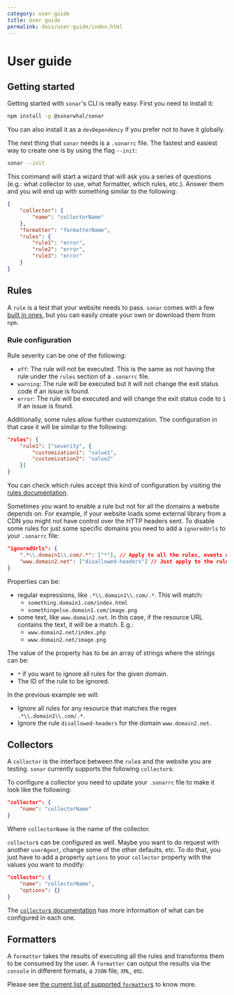 ```yaml
---
category: user-guide
title: User guide
permalink: docs/user-guide/index.html
---
```

# User guide

## Getting started

Getting started with `sonar`'s CLI is really easy. First you need
to install it:

```bash
npm install -g @sonarwhal/sonar
```

You can also install it as a `devDependency` if you prefer not to
have it globally.

The next thing that `sonar` needs is a `.sonarrc` file. The fastest
and easiest way to create one is by using the flag `--init`:

```bash
sonar --init
```

This command will start a wizard that will ask you a series of questions
(e.g.: what collector to use, what formatter, which rules, etc.). Answer
them and you will end up with something similar to the following:

```json
{
    "collector": {
        "name": "collectorName"
    },
    "formatter": "formatterName",
    "rules": {
        "rule1": "error",
        "rule2": "error",
        "rule3": "error"
    }
}
```

## Rules

A `rule` is a test that your website needs to pass. `sonar` comes with
a few [built in ones](./rules/), but you can easily create your own or
download them from `npm`.

### Rule configuration

Rule severity can be one of the following:

* `off`: The rule will not be executed. This is the same as not having
  the rule under the `rules` section of a `.sonarrc` file.
* `warning`: The rule will be executed but it will not change the exit
  status code if an issue is found.
* `error`: The rule will be executed and will change the exit status
  code to `1` if an issue is found.

Additionally, some rules allow further customization. The configuration
in that case it will be similar to the following:

```json
"rules": {
    "rule1": ["severity", {
        "customization1": "value1",
        "customization2": "value2"
    }]
}
```

You can check which rules accept this kind of configuration by
visiting the [rules documentation](./rules/).

Sometimes you want to enable a rule but not for all the domains
a website depends on. For example, if your website loads some external
library from a CDN you might not have control over the HTTP headers
sent. To disable some rules for just some specific domains you need to
add a `ignoredUrls` to your `.sonarrc` file:

```json
"ignoredUrls": {
    ".*\\.domain1\\.com/.*": ["*"], // Apply to all the rules, events won't be emitted for that URLs.
    "www.domain2.net": ["disallowed-headers"] // Just apply to the rule `disallowed-headers`.
}
```

Properties can be:

* regular expressions, like `.*\\.domain1\\.com/.*`. This will match:
  * `something.domain1.com/index.html`
  * `somethingelse.domain1.com/image.png`
* some text, like `www.domain2.net`. In this case, if the resource URL
  contains the text, it will be a match. E.g.:
  * `www.domain2.net/index.php`
  * `www.domain2.net/image.png`

The value of the property has to be an array of strings where the
strings can be:

* `*` if you want to ignore all rules for the given domain.
* The ID of the rule to be ignored.

In the previous example we will:

* Ignore all rules for any resource that matches the regex `.*\\.domain1\\.com/.*`.
* Ignore the rule `disallowed-headers` for the domain `www.domain2.net`.

## Collectors

A `collector` is the interface between the `rule`s and the website
you are testing. `sonar` currently supports the following `collector`s:

To configure a collector you need to update your `.sonarrc` file to
make it look like the following:

```json
"collector": {
    "name": "collectorName"
}
```

Where `collectorName` is the name of the collector.

`collector`s can be configured as well. Maybe you want to do request
with another `userAgent`, change some of the other defaults, etc. To
do that, you just have to add a property `options` to your `collector`
property with the values you want to modify:

```json
"collector": {
    "name": "collectorName",
    "options": {}
}
```

The [`collector`s documentation](./collectors/) has more information
of what can be configured in each one.

## Formatters

A `formatter` takes the results of executing all the rules and
transforms them to be consumed by the user. A `formatter` can output
the results via the `console` in different formats, a `JSON` file,
`XML`, etc.

Please see [the current list of supported `formatter`s](./formatters/)
to know more.
